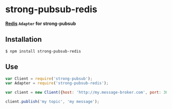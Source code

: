 # strong-pubsub-redis

**[Redis](http://redis.io/) `Adapter` for strong-pubsub**

## Installation

```
$ npm install strong-pubsub-redis
```

## Use

```js
var Client = require('strong-pubsub');
var Adapter = require('strong-pubsub-redis');

var client = new Client({host: 'http://my.message-broker.com', port: 3000, auth: "OptionalPassword"}, Adapter);

client.publish('my topic', 'my message');
```
